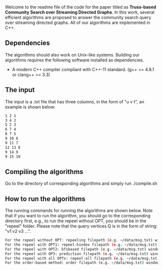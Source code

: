 Welcome to the readme file of the code for the paper titled as **Truss-based Community Search over Streaming Directed Graphs**. In this work, several efficient algorithms are proposed to answer the community search query over streaming directed graphs. All of our algorithms are implemented in C++.

## Dependencies
The algorithms should also work on Unix-like systems. Building our algorithms requires the following software installed as dependencies.

- A modern C++ compiler compliant with C++-11 standard. (g++ >= 4.8.1 or clang++ >= 3.3)


## The input

The input is a .txt file that has three columns, in the form of "u v t", an example is shown below:

```bash
1 2 1
3 4 2
5 2 3
6 7 4
8 7 5
9 10 6
9 11 7
12 13 8
9 14 9
9 15 10
```

## Compiling the algorithms

Go to the directory of corresponding algorithms and simply run ./compile.sh


## How to run the algorithms

The running commands for running the algorithms are shown below. Note that if you want to run the algorithm, you should go to the corresponding directory first, e.g., to run the repeel without OPT, you should be in the "repeel" folder. Please note that the query vertices Q is in the form of string: "v1 v2 v3 ...".

```bash
For the repeel without OPT: repeeling filepath (e.g. ~/data/msg.txt) windowsize stridesize kc kf Q
For the repeel with OPT1: repeel-hindex filepath (e.g. ~/data/msg.txt) windowsize stridesize kc kf Q
For the repeel with OPT2: bfsbased filepath (e.g. ~/data/msg.txt) windowsize stridesize kc kf Q
For the repeel with OP3: prediction filepath (e.g. ~/data/msg.txt) windowsize stridesize kc kf Q
For the repeel with all OPTs: repeel-all filepath (e.g. ~/data/msg.txt) windowsize stridesize kc kf Q
For the order-based method: order filepath (e.g. ~/data/msg.txt) windowsize stridesize kc kf Q
```

## 




